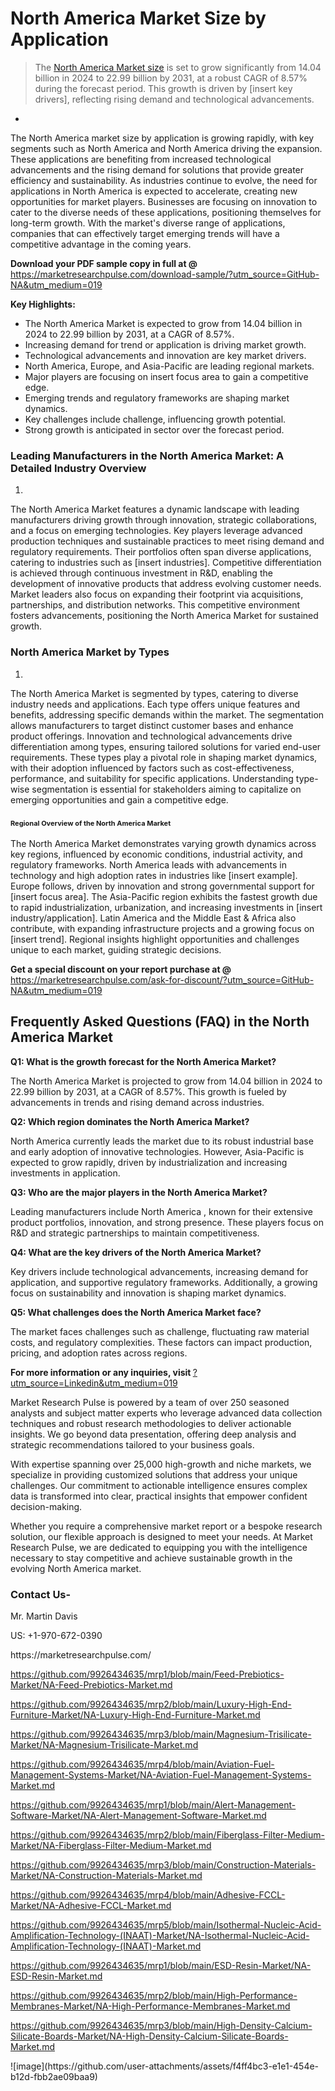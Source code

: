 <h1>North America  Market&nbsp;Size by Application</h1><blockquote><p>The <a href="https://marketresearchpulse.com/download-sample/?utm_source=GitHub-NA&amp;utm_medium=019">North America  Market size</a> is set to grow significantly from 14.04 billion in 2024 to 22.99 billion by 2031, at a robust CAGR of 8.57% during the forecast period. This growth is driven by [insert key drivers], reflecting rising demand and technological advancements.</p></blockquote><ul><li></li></ul><p>The North America  market size by application is growing rapidly, with key segments such as North America  and North America  driving the expansion. These applications are benefiting from increased technological advancements and the rising demand for solutions that provide greater efficiency and sustainability. As industries continue to evolve, the need for applications in North America  is expected to accelerate, creating new opportunities for market players. Businesses are focusing on innovation to cater to the diverse needs of these applications, positioning themselves for long-term growth. With the market's diverse range of applications, companies that can effectively target emerging trends will have a competitive advantage in the coming years.</p><p><strong>Download your PDF sample copy in full at @ </strong><a href="https://marketresearchpulse.com/download-sample/?utm_source=GitHub-NA&amp;utm_medium=019">https://marketresearchpulse.com/download-sample/?utm_source=GitHub-NA&amp;utm_medium=019</a></p><p><strong>Key Highlights: </strong></p><ul><li>The North America  Market is expected to grow from 14.04 billion in 2024 to 22.99 billion by 2031, at a CAGR of 8.57%.</li><li>Increasing demand for trend or application is driving market growth.</li><li>Technological advancements and innovation are key market drivers.</li><li>North America, Europe, and Asia-Pacific are leading regional markets.</li><li>Major players are focusing on insert focus area to gain a competitive edge.</li><li>Emerging trends and regulatory frameworks are shaping market dynamics.</li><li>Key challenges include challenge, influencing growth potential.</li><li>Strong growth is anticipated in sector over the forecast period.</li></ul><h3>Leading Manufacturers in the North America  Market: A Detailed Industry Overview</h3><ol><li></li></ol><div class="flex max-w-full flex-col flex-grow"><div class="min-h-8 text-message flex w-full flex-col items-end gap-2 whitespace-normal break-words [.text-message+&amp;]:mt-5" dir="auto" data-message-author-role="assistant" data-message-id="fd8432e4-4910-450d-b182-61b7bfb0a01f" data-message-model-slug="gpt-4o"><div class="flex w-full flex-col gap-1 empty:hidden first:pt-[3px]"><div class="markdown prose w-full break-words dark:prose-invert light"><p>The North America  Market features a dynamic landscape with leading manufacturers driving growth through innovation, strategic collaborations, and a focus on emerging technologies. Key players leverage advanced production techniques and sustainable practices to meet rising demand and regulatory requirements. Their portfolios often span diverse applications, catering to industries such as [insert industries]. Competitive differentiation is achieved through continuous investment in R&amp;D, enabling the development of innovative products that address evolving customer needs. Market leaders also focus on expanding their footprint via acquisitions, partnerships, and distribution networks. This competitive environment fosters advancements, positioning the North America  Market for sustained growth.</p></div></div></div></div><h3>North America  Market by Types</h3><ol><li></li></ol><div class="flex max-w-full flex-col flex-grow"><div class="min-h-8 text-message flex w-full flex-col items-end gap-2 whitespace-normal break-words [.text-message+&amp;]:mt-5" dir="auto" data-message-author-role="assistant" data-message-id="084470be-0bb7-4664-bddf-5156b4f41249" data-message-model-slug="gpt-4o-mini"><div class="flex w-full flex-col gap-1 empty:hidden first:pt-[3px]"><div class="markdown prose w-full break-words dark:prose-invert light"><p>The North America  Market is segmented by types, catering to diverse industry needs and applications. Each type offers unique features and benefits, addressing specific demands within the market. The segmentation allows manufacturers to target distinct customer bases and enhance product offerings. Innovation and technological advancements drive differentiation among types, ensuring tailored solutions for varied end-user requirements. These types play a pivotal role in shaping market dynamics, with their adoption influenced by factors such as cost-effectiveness, performance, and suitability for specific applications. Understanding type-wise segmentation is essential for stakeholders aiming to capitalize on emerging opportunities and gain a competitive edge.</p></div></div></div></div><h3><span style="font-size: 11px;">Regional Overview of the North America  Market</span></h3><div class="flex max-w-full flex-col flex-grow"><div class="min-h-8 text-message flex w-full flex-col items-end gap-2 whitespace-normal break-words [.text-message+&amp;]:mt-5" dir="auto" data-message-author-role="assistant" data-message-id="e9038762-ce64-4e30-91c9-9bd413514231" data-message-model-slug="gpt-4o-mini"><div class="flex w-full flex-col gap-1 empty:hidden first:pt-[3px]"><div class="markdown prose w-full break-words dark:prose-invert light"><p>The North America  Market demonstrates varying growth dynamics across key regions, influenced by economic conditions, industrial activity, and regulatory frameworks. North America leads with advancements in technology and high adoption rates in industries like [insert example]. Europe follows, driven by innovation and strong governmental support for [insert focus area]. The Asia-Pacific region exhibits the fastest growth due to rapid industrialization, urbanization, and increasing investments in [insert industry/application]. Latin America and the Middle East &amp; Africa also contribute, with expanding infrastructure projects and a growing focus on [insert trend]. Regional insights highlight opportunities and challenges unique to each market, guiding strategic decisions.</p></div></div></div></div><p><strong>Get a special discount on your report purchase at @ </strong><a href="https://marketresearchpulse.com/ask-for-discount/?utm_source=GitHub-NA&amp;utm_medium=019">https://marketresearchpulse.com/ask-for-discount/?utm_source=GitHub-NA&amp;utm_medium=019</a></p><h2>Frequently Asked Questions (FAQ) in the North America  Market</h2><p><strong>Q1: What is the growth forecast for the North America  Market?</strong></p><p>The North America  Market is projected to grow from 14.04 billion in 2024 to 22.99 billion by 2031, at a CAGR of 8.57%. This growth is fueled by advancements in trends and rising demand across industries.</p><p><strong>Q2: Which region dominates the North America  Market?</strong></p><p>North America currently leads the market due to its robust industrial base and early adoption of innovative technologies. However, Asia-Pacific is expected to grow rapidly, driven by industrialization and increasing investments in application.</p><p><strong>Q3: Who are the major players in the North America  Market?</strong></p><p>Leading manufacturers include North America , known for their extensive product portfolios, innovation, and strong presence. These players focus on R&amp;D and strategic partnerships to maintain competitiveness.</p><p><strong>Q4: What are the key drivers of the North America  Market?</strong></p><p>Key drivers include technological advancements, increasing demand for application, and supportive regulatory frameworks. Additionally, a growing focus on sustainability and innovation is shaping market dynamics.</p><p><strong>Q5: What challenges does the North America  Market face?</strong></p><p>The market faces challenges such as challenge, fluctuating raw material costs, and regulatory complexities. These factors can impact production, pricing, and adoption rates across regions.</p><p><strong>For more information or any inquiries, visit&nbsp;</strong><a href="?utm_source=Linkedin&utm_medium=019">?utm_source=Linkedin&utm_medium=019</a></p><p>Market Research Pulse is powered by a team of over 250 seasoned analysts and subject matter experts who leverage advanced data collection techniques and robust research methodologies to deliver actionable insights. We go beyond data presentation, offering deep analysis and strategic recommendations tailored to your business goals.</p><p>With expertise spanning over 25,000 high-growth and niche markets, we specialize in providing customized solutions that address your unique challenges. Our commitment to actionable intelligence ensures complex data is transformed into clear, practical insights that empower confident decision-making.</p><p>Whether you require a comprehensive market report or a bespoke research solution, our flexible approach is designed to meet your needs. At Market Research Pulse, we are dedicated to equipping you with the intelligence necessary to stay competitive and achieve sustainable growth in the evolving North America  market.</p><h3><strong>Contact Us-</strong></h3><p>Mr. Martin Davis</p><p>US: +1-970-672-0390</p><p>https://marketresearchpulse.com/</p><p><a href="https://github.com/9926434635/mrp1/blob/main/Feed-Prebiotics-Market/NA-Feed-Prebiotics-Market.md">https://github.com/9926434635/mrp1/blob/main/Feed-Prebiotics-Market/NA-Feed-Prebiotics-Market.md</a></p><p><a href="https://github.com/9926434635/mrp2/blob/main/Luxury-High-End-Furniture-Market/NA-Luxury-High-End-Furniture-Market.md">https://github.com/9926434635/mrp2/blob/main/Luxury-High-End-Furniture-Market/NA-Luxury-High-End-Furniture-Market.md</a></p><p><a href="https://github.com/9926434635/mrp3/blob/main/Magnesium-Trisilicate-Market/NA-Magnesium-Trisilicate-Market.md">https://github.com/9926434635/mrp3/blob/main/Magnesium-Trisilicate-Market/NA-Magnesium-Trisilicate-Market.md</a></p><p><a href="https://github.com/9926434635/mrp4/blob/main/Aviation-Fuel-Management-Systems-Market/NA-Aviation-Fuel-Management-Systems-Market.md">https://github.com/9926434635/mrp4/blob/main/Aviation-Fuel-Management-Systems-Market/NA-Aviation-Fuel-Management-Systems-Market.md</a></p><p><a href="https://github.com/9926434635/mrp1/blob/main/Alert-Management-Software-Market/NA-Alert-Management-Software-Market.md">https://github.com/9926434635/mrp1/blob/main/Alert-Management-Software-Market/NA-Alert-Management-Software-Market.md</a></p><p><a href="https://github.com/9926434635/mrp2/blob/main/Fiberglass-Filter-Medium-Market/NA-Fiberglass-Filter-Medium-Market.md">https://github.com/9926434635/mrp2/blob/main/Fiberglass-Filter-Medium-Market/NA-Fiberglass-Filter-Medium-Market.md</a></p><p><a href="https://github.com/9926434635/mrp3/blob/main/Construction-Materials-Market/NA-Construction-Materials-Market.md">https://github.com/9926434635/mrp3/blob/main/Construction-Materials-Market/NA-Construction-Materials-Market.md</a></p><p><a href="https://github.com/9926434635/mrp4/blob/main/Adhesive-FCCL-Market/NA-Adhesive-FCCL-Market.md">https://github.com/9926434635/mrp4/blob/main/Adhesive-FCCL-Market/NA-Adhesive-FCCL-Market.md</a></p><p><a href="https://github.com/9926434635/mrp5/blob/main/Isothermal-Nucleic-Acid-Amplification-Technology-(INAAT)-Market/NA-Isothermal-Nucleic-Acid-Amplification-Technology-(INAAT)-Market.md">https://github.com/9926434635/mrp5/blob/main/Isothermal-Nucleic-Acid-Amplification-Technology-(INAAT)-Market/NA-Isothermal-Nucleic-Acid-Amplification-Technology-(INAAT)-Market.md</a></p><p><a href="https://github.com/9926434635/mrp1/blob/main/ESD-Resin-Market/NA-ESD-Resin-Market.md">https://github.com/9926434635/mrp1/blob/main/ESD-Resin-Market/NA-ESD-Resin-Market.md</a></p><p><a href="https://github.com/9926434635/mrp2/blob/main/High-Performance-Membranes-Market/NA-High-Performance-Membranes-Market.md">https://github.com/9926434635/mrp2/blob/main/High-Performance-Membranes-Market/NA-High-Performance-Membranes-Market.md</a></p><p><a href="https://github.com/9926434635/mrp3/blob/main/High-Density-Calcium-Silicate-Boards-Market/NA-High-Density-Calcium-Silicate-Boards-Market.md">https://github.com/9926434635/mrp3/blob/main/High-Density-Calcium-Silicate-Boards-Market/NA-High-Density-Calcium-Silicate-Boards-Market.md</a></p>
![image](https://github.com/user-attachments/assets/f4ff4bc3-e1e1-454e-b12d-fbb2ae09baa9)

